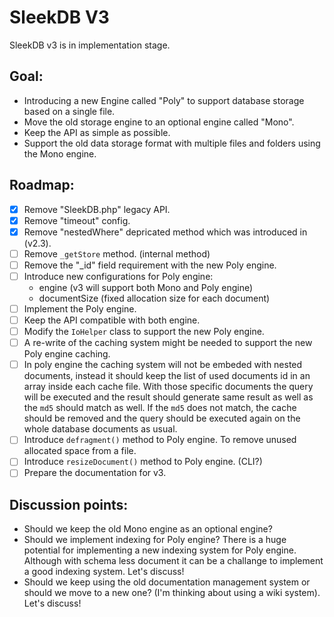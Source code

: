 # SleekDB V3

SleekDB v3 is in implementation stage.

## Goal:

- Introducing a new Engine called "Poly" to support database storage based on a single file.
- Move the old storage engine to an optional engine called "Mono".
- Keep the API as simple as possible.
- Support the old data storage format with multiple files and folders using the Mono engine.

## Roadmap:

- [x] Remove "SleekDB.php" legacy API.
- [x] Remove "timeout" config.
- [x] Remove "nestedWhere" depricated method which was introduced in (v2.3).
- [ ] Remove `_getStore` method. (internal method)
- [ ] Remove the "\_id" field requirement with the new Poly engine.
- [ ] Introduce new configurations for Poly engine:
  - engine (v3 will support both Mono and Poly engine)
  - documentSize (fixed allocation size for each document)
- [ ] Implement the Poly engine.
- [ ] Keep the API compatible with both engine.
- [ ] Modify the `IoHelper` class to support the new Poly engine.
- [ ] A re-write of the caching system might be needed to support the new Poly engine caching.
- [ ] In poly engine the caching system will not be embeded with nested documents, instead it should keep the list of used documents id in an array inside each cache file. With those specific documents the query will be executed and the result should generate same result as well as the `md5` should match as well. If the `md5` does not match, the cache should be removed and the query should be executed again on the whole database documents as usual.
- [ ] Introduce `defragment()` method to Poly engine. To remove unused allocated space from a file.
- [ ] Introduce `resizeDocument()` method to Poly engine. (CLI?)
- [ ] Prepare the documentation for v3.

## Discussion points:

- Should we keep the old Mono engine as an optional engine?
- Should we implement indexing for Poly engine? There is a huge potential for implementing a new indexing system for Poly engine. Although with schema less document it can be a challange to implement a good indexing system. Let's discuss!
- Should we keep using the old documentation management system or should we move to a new one? (I'm thinking about using a wiki system). Let's discuss!
